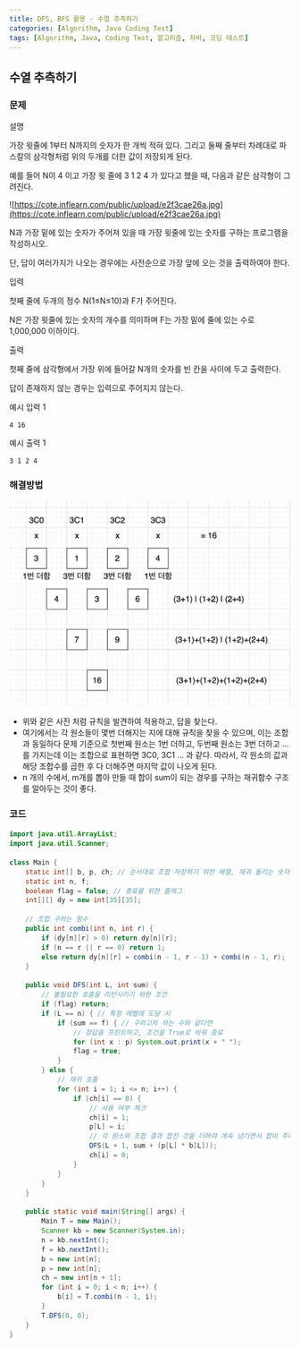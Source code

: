 ```yaml
---
title: DFS, BFS 활용 - 수열 추측하기
categories: [Algorithm, Java Coding Test]
tags: [Algorithm, Java, Coding Test, 알고리즘, 자바, 코딩 테스트]
---
```


## 수열 추측하기


### 문제

설명

가장 윗줄에 1부터 N까지의 숫자가 한 개씩 적혀 있다. 그리고 둘째 줄부터 차례대로 파스칼의 삼각형처럼 위의 두개를 더한 값이 저장되게 된다.

예를 들어 N이 4 이고 가장 윗 줄에 3 1 2 4 가 있다고 했을 때, 다음과 같은 삼각형이 그려진다.

![https://cote.inflearn.com/public/upload/e2f3cae26a.jpg](https://cote.inflearn.com/public/upload/e2f3cae26a.jpg)

N과 가장 밑에 있는 숫자가 주어져 있을 때 가장 윗줄에 있는 숫자를 구하는 프로그램을 작성하시오.

단, 답이 여러가지가 나오는 경우에는 사전순으로 가장 앞에 오는 것을 출력하여야 한다.

입력

첫째 줄에 두개의 정수 N(1≤N≤10)과 F가 주어진다.

N은 가장 윗줄에 있는 숫자의 개수를 의미하며 F는 가장 밑에 줄에 있는 수로 1,000,000 이하이다.

출력

첫째 줄에 삼각형에서 가장 위에 들어갈 N개의 숫자를 빈 칸을 사이에 두고 출력한다.

답이 존재하지 않는 경우는 입력으로 주어지지 않는다.

예시 입력 1

```
4 16
```

예시 출력 1

```
3 1 2 4
```

### 해결방법

![75.png](..%2Fassets%2Fimg%2FAlgorithm%2F75.png)

- 위와 같은 사진 처럼 규칙을 발견하여 적용하고, 답을 찾는다.
- 여기에서는 각 원소들이 몇번 더해지는 지에 대해 규칙을 찾을 수 있으며, 이는 조합과 동일하다
  문제 기준으로 첫번째 원소는 1번 더하고, 두번째 원소는 3번 더하고 … 를 가지는데
  이는 조합으로 표현하면 3C0, 3C1 … 과 같다. 따라서, 각 원소의 값과 해당 조합수를 곱한 후 다 더해주면 마지막 값이 나오게 된다.
- n 개의 수에서, m개를 뽑아 만들 때 합이 sum이 되는 경우를 구하는 재귀함수 구조를 알아두는 것이 좋다.

### 코드

```java
import java.util.ArrayList;
import java.util.Scanner;

class Main {
    static int[] b, p, ch; // 순서대로 조합 저장하기 위한 배열, 재귀 돌리는 숫자 원소 배열, 숫자 사용 했는지 체크하는 배열
    static int n, f;
    boolean flag = false; // 종료를 위한 플래그
    int[][] dy = new int[35][35];

    // 조합 구하는 함수
    public int combi(int n, int r) {
        if (dy[n][r] > 0) return dy[n][r];
        if (n == r || r == 0) return 1;
        else return dy[n][r] = combi(n - 1, r - 1) + combi(n - 1, r);
    }

    public void DFS(int L, int sum) {
        // 불필요한 호출을 리턴시키기 위한 조건
        if (flag) return;
        if (L == n) { // 특정 레벨에 도달 시
            if (sum == f) { // 구하고자 하는 수와 같다면
                // 정답을 프린트하고, 조건을 True로 바꿔 종료
                for (int x : p) System.out.print(x + " ");
                flag = true;
            }
        } else {
            // 재귀 호출
            for (int i = 1; i <= n; i++) {
                if (ch[i] == 0) {
                    // 사용 여부 체크
                    ch[i] = 1;
                    p[L] = i;
                    // 각 원소와 조합 결과 합친 것을 더하여 계속 넘기면서 합이 주어진 마지막 값과 같을 때까지 재귀한다.
                    DFS(L + 1, sum + (p[L] * b[L]));
                    ch[i] = 0;
                }
            }
        }
    }

    public static void main(String[] args) {
        Main T = new Main();
        Scanner kb = new Scanner(System.in);
        n = kb.nextInt();
        f = kb.nextInt();
        b = new int[n];
        p = new int[n];
        ch = new int[n + 1];
        for (int i = 0; i < n; i++) {
            b[i] = T.combi(n - 1, i);
        }
        T.DFS(0, 0);
    }
}
```
